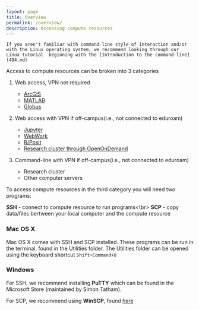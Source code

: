 ```yaml
---
layout: page
title: Overview 
permalink: /overview/
description: Accessing compute resources
---
```


`
If you aren't familiar with command-line style of interaction and/or
with the Linux operating system, we recommend looking through our Linux tutorial 
beginning with the [Introduction to the command-line](404.md)
`

Access to compute resources can be broken into 3 categories
1. Web access, VPN not required
    - [ArcGIS]()
    - [MATLAB]()
    - [Globus](https://auth.globus.org)

2. Web access with VPN if off-campus(i.e., not connected to eduroam)
    - [Jupyter]()
    - [WebWork](https://math.fandm.edu)
    - [R/Posit](https://math-r.fandm.edu)
    - [Research cluster through OpenOnDemand](https://rcs-scsn.fandm.edu)
    
3. Command-line with VPN if off-campus(i.e., not connected to eduroam)
    - Research cluster
    - Other computer servers

To access compute resources in the third category you will need
two programs: 

**SSH** - connect to compute resource to run programs<\br>
**SCP** - copy data/files bertween your local computer and the compute resource

### Mac OS X
Mac OS X comes with SSH and SCP installed.  These programs can be run in the terminal, found
in the Utilities folder.  The Utilities folder can be opened using the keyboard shortcut
`Shift+Command+U`

### Windows
For SSH, we recommend installing **PuTTY** which can be found in the Microsoft Store 
(maintained by Simon Tatham).

For SCP, we recommend using **WinSCP**, found [here](https://winscp.net/eng/download.php)